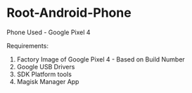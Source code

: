 # Root-Android-Phone

Phone Used - Google Pixel 4

Requirements:
1. Factory Image of Google Pixel 4 - Based on Build Number
2. Google USB Drivers
3. SDK Platform tools
4. Magisk Manager App
